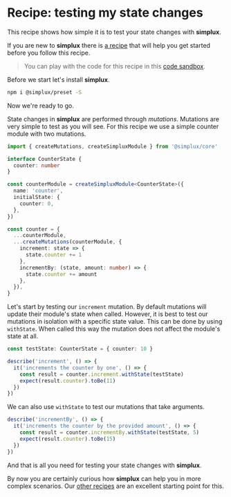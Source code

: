 # Recipe: testing my state changes

This recipe shows how simple it is to test your state changes with **simplux**.

If you are new to **simplux** there is [a recipe](../getting-started#readme) that will help you get started before you follow this recipe.

> You can play with the code for this recipe in this [code sandbox](https://codesandbox.io/s/github/MrWolfZ/simplux/tree/master/recipes/basics/testing-state-changes).

Before we start let's install **simplux**.

```sh
npm i @simplux/preset -S
```

Now we're ready to go.

State changes in **simplux** are performed through _mutations_. Mutations are very simple to test as you will see. For this recipe we use a simple counter module with two mutations.

```ts
import { createMutations, createSimpluxModule } from '@simplux/core'

interface CounterState {
  counter: number
}

const counterModule = createSimpluxModule<CounterState>({
  name: 'counter',
  initialState: {
    counter: 0,
  },
})

const counter = {
  ...counterModule,
  ...createMutations(counterModule, {
    increment: state => {
      state.counter += 1
    },
    incrementBy: (state, amount: number) => {
      state.counter += amount
    },
  }),
}
```

Let's start by testing our `increment` mutation. By default mutations will update their module's state when called. However, it is best to test our mutations in isolation with a specific state value. This can be done by using `withState`. When called this way the mutation does not affect the module's state at all.

```ts
const testState: CounterState = { counter: 10 }

describe('increment', () => {
  it('increments the counter by one', () => {
    const result = counter.increment.withState(testState)
    expect(result.counter).toBe(11)
  })
})
```

We can also use `withState` to test our mutations that take arguments.

```ts
describe('incrementBy', () => {
  it('increments the counter by the provided amount', () => {
    const result = counter.incrementBy.withState(testState, 5)
    expect(result.counter).toBe(15)
  })
})
```

And that is all you need for testing your state changes with **simplux**.

By now you are certainly curious how **simplux** can help you in more complex scenarios. Our [other recipes](../../../../..#recipes) are an excellent starting point for this.
